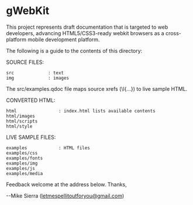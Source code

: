# gWebKit

This project represents draft documentation that is targeted to web
developers, advancing HTML5/CSS3-ready webkit browsers as a
cross-platform mobile development platform.

The following is a guide to the contents of this directory:

SOURCE FILES:

	src				: text
	img				: images

The src/examples.qdoc file maps source xrefs (\l{...}) to live sample
HTML.

CONVERTED HTML:

	html				: index.html lists available contents
	html/images
	html/scripts
	html/style

LIVE SAMPLE FILES:

	examples			: HTML files
	examples/css
	examples/fonts
	examples/img
	examples/js
	examples/media

Feedback welcome at the address below. Thanks,

--Mike Sierra (letmespellitoutforyou@gmail.com)
